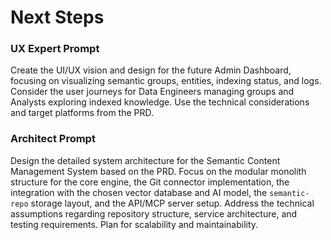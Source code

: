 # Next Steps

### UX Expert Prompt

Create the UI/UX vision and design for the future Admin Dashboard, focusing on visualizing semantic groups, entities, indexing status, and logs. Consider the user journeys for Data Engineers managing groups and Analysts exploring indexed knowledge. Use the technical considerations and target platforms from the PRD.

### Architect Prompt

Design the detailed system architecture for the Semantic Content Management System based on the PRD. Focus on the modular monolith structure for the core engine, the Git connector implementation, the integration with the chosen vector database and AI model, the `semantic-repo` storage layout, and the API/MCP server setup. Address the technical assumptions regarding repository structure, service architecture, and testing requirements. Plan for scalability and maintainability.
